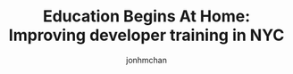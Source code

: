 ---
layout: post
title: 'Education Begins At Home: Improving developer training in NYC'
author: jonhmchan
hero: http://i.stack.imgur.com/TRXOC.png
source: http://blog.stackexchange.com/2015/02/education-begins-at-home-improving-developer-training-in-nyc/
category: engineering
tags: diversity
---